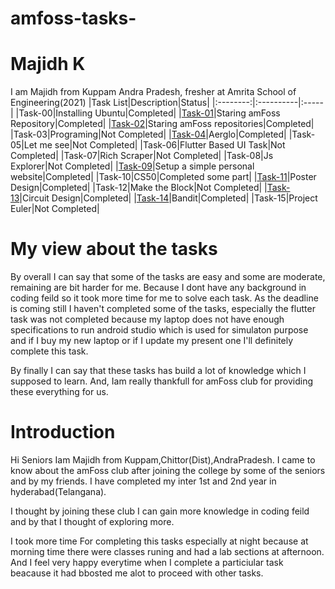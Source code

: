 # amfoss-tasks-
# Majidh K 
I am Majidh from Kuppam Andra Pradesh, fresher at Amrita School of Engineering(2021)
|Task List|Description|Status|
|:--------:|:----------|:-----|
|Task-00|Installing Ubuntu|Completed|
|[Task-01](https://github.com/Majidh4444/amfoss-tasks/tree/main/Task-01)|Staring amFoss Repository|Completed|
|[Task-02](https://github.com/Majidh4444/amfoss-tasks/tree/main/Task-02)|Staring amFoss repositories|Completed|
|Task-03|Programing|Not Completed|
|[Task-04](https://github.com/Majidh4444/amfoss-tasks/tree/main/Task-04)|Aerglo|Completed|
|Task-05|Let me see|Not Completed|
|Task-06|Flutter Based UI Task|Not Completed|
|Task-07|Rich Scraper|Not Completed|
|Task-08|Js Explorer|Not Completed|
|[Task-09](https://github.com/Majidh4444/amfoss-tasks/tree/main/Task-09)|Setup a simple personal website|Completed|
|Task-10|CS50|Completed some part|
|[Task-11](https://github.com/Majidh4444/amfoss-tasks/tree/main/Task-11)|Poster Design|Completed|
|Task-12|Make the Block|Not Completed|
|[Task-13](https://github.com/Majidh4444/amfoss-tasks/tree/main/Task-13)|Circuit Design|Completed|
|[Task-14](https://github.com/Majidh4444/amfoss-tasks/tree/main/task-14)|Bandit|Completed|
|Task-15|Project Euler|Not Completed|

# My view about the tasks
By overall I can say that some of the tasks are easy and some are moderate, remaining are bit harder for me. Because I dont have any background in coding feild so it took more time for me to solve each task. As the deadline is coming still I haven't completed some of the tasks, especially the flutter task was not completed because my laptop does not have enough specifications to run android studio which is used for simulaton purpose and if I buy my new laptop or if I update my present one I'll definitely complete this task. 

By finally I can say that these tasks has build a lot of knowledge which I supposed to learn. And, Iam really thankfull for amFoss club for providing these everything for us. 

# Introduction

Hi Seniors Iam Majidh from Kuppam,Chittor(Dist),AndraPradesh. I came to know about the amFoss club after joining the college by some of the seniors and by my friends. I have completed my inter 1st and 2nd year in hyderabad(Telangana). 

I thought by joining these club I can gain more knowledge in coding feild and by that I thought of exploring more.

I took more time For completing this tasks especially at night because at morning time there were classes runing and had a lab sections at afternoon. And I feel very happy everytime when I complete a particiular task beacause it had bbosted me alot to proceed with other tasks.
